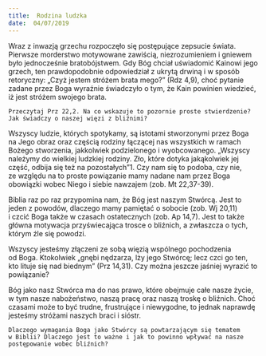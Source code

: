 ```yaml
---
title:  Rodzina ludzka
date:  04/07/2019
---
```


Wraz z inwazją grzechu rozpoczęło się postępujące zepsucie świata. Pierwsze morderstwo motywowane zawiścią, niezrozumieniem i gniewem było jednocześnie bratobójstwem. Gdy Bóg chciał uświadomić Kainowi jego grzech, ten prawdopodobnie odpowiedział z ukrytą drwiną i w sposób retoryczny: „Czyż jestem stróżem brata mego?” (Rdz 4,9), choć pytanie zadane przez Boga wyraźnie świadczyło o tym, że Kain powinien wiedzieć, iż jest stróżem swojego brata.

`Przeczytaj Prz 22,2. Na co wskazuje to pozornie proste stwierdzenie? Jak świadczy o naszej więzi z bliźnimi?`

Wszyscy ludzie, których spotykamy, są istotami stworzonymi przez Boga na Jego obraz oraz częścią rodziny łączącej nas wszystkich w ramach Bożego stworzenia, jakkolwiek podzielonego i wyobcowanego. „Wszyscy należymy do wielkiej ludzkiej rodziny. Zło, które dotyka jakąkolwiek jej część, odbija się też na pozostałych”1. Czy nam się to podoba, czy nie, ze względu na to proste powiązanie mamy nadane nam przez Boga obowiązki wobec Niego i siebie nawzajem (zob. Mt 22,37-39).

Biblia raz po raz przypomina nam, że Bóg jest naszym Stwórcą. Jest to jeden z powodów, dlaczego mamy pamiętać o sobocie (zob. Wj 20,11) i czcić Boga także w czasach ostatecznych (zob. Ap 14,7). Jest to także główna motywacja przyświecająca trosce o bliźnich, a zwłaszcza o tych, którym źle się powodzi.

Wszyscy jesteśmy złączeni ze sobą więzią wspólnego pochodzenia od Boga. Ktokolwiek „gnębi nędzarza, lży jego Stwórcę; lecz czci go ten, kto lituje się nad biednym” (Prz 14,31). Czy można jeszcze jaśniej wyrazić to powiązanie?

Bóg jako nasz Stwórca ma do nas prawo, które obejmuje całe nasze życie, w tym nasze nabożeństwo, naszą pracę oraz naszą troskę o bliźnich. Choć czasami może to być trudne, frustrujące i niewygodne, to jednak naprawdę jesteśmy stróżami naszych braci i sióstr.

`Dlaczego wymagania Boga jako Stwórcy są powtarzającym się tematem w Biblii? Dlaczego jest to ważne i jak to powinno wpływać na nasze postępowanie wobec bliźnich?`